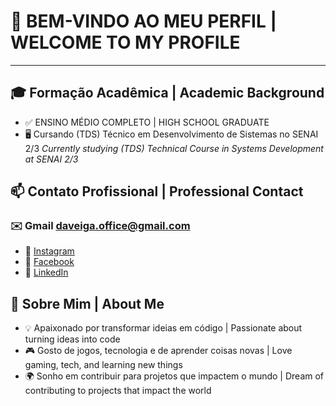 # 👋 BEM-VINDO AO MEU PERFIL | WELCOME TO MY PROFILE

---

## 🎓 Formação Acadêmica | Academic Background
- ✅ ENSINO MÉDIO COMPLETO | HIGH SCHOOL GRADUATE
- 🖥️ Cursando (TDS) Técnico em Desenvolvimento de Sistemas no SENAI 2/3
  _Currently studying (TDS) Technical Course in Systems Development at SENAI 2/3_

## 📫 Contato Profissional | Professional Contact
### ✉️ Gmail daveiga.office@gmail.com
- 📸 [Instagram](https://www.instagram.com/daniel.vejga/)
- 📘 [Facebook](https://www.facebook.com/profile.php?id=100042190807340)
- 💼 [LinkedIn](https://www.linkedin.com/in/daniel-veiga-774501358/)

 ## 🌟 Sobre Mim | About Me

- 💡 Apaixonado por transformar ideias em código | Passionate about turning ideas into code
- 🎮 Gosto de jogos, tecnologia e de aprender coisas novas | Love gaming, tech, and learning new things
- 🌍 Sonho em contribuir para projetos que impactem o mundo | Dream of contributing to projects that impact the world
